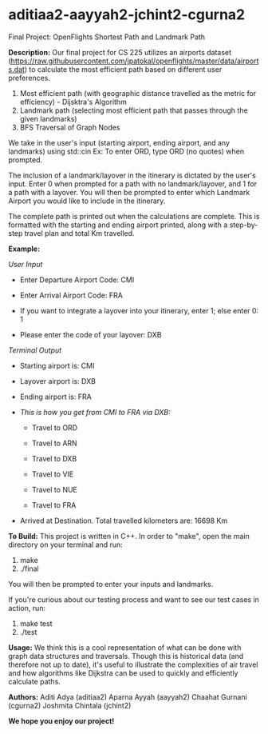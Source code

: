 # aditiaa2-aayyah2-jchint2-cgurna2
Final Project: OpenFlights Shortest Path and Landmark Path


**Description:**
Our final project for CS 225 utilizes an airports dataset (https://raw.githubusercontent.com/jpatokal/openflights/master/data/airports.dat) to calculate the most efficient path based on different user preferences. 

1) Most efficient path (with geographic distance travelled as the metric for efficiency) - Dijsktra's Algorithm
2) Landmark path (selecting most efficient path that passes through the given landmarks)
3) BFS Traversal of Graph Nodes

We take in the user's input (starting airport, ending airport, and any landmarks) using std::cin
Ex: To enter ORD, type ORD (no quotes) when prompted. 

The inclusion of a landmark/layover in the itinerary is dictated by the user's input. Enter 0 when prompted for a path with no landmark/layover, and 1 for a path with a layover. You will then be prompted to enter which Landmark Airport you would like to include in the itinerary. 

The complete path is printed out when the calculations are complete. This is formatted with the starting and ending airport printed, along with a step-by-step travel plan and total Km travelled. 


**Example:**

*User Input*

- Enter Departure Airport Code: CMI

- Enter Arrival Airport Code: FRA

- If you want to integrate a layover into your itinerary, enter 1; else enter 0: 1

- Please enter the code of your layover: DXB


*Terminal Output*

- Starting airport is: CMI

- Layover airport is: DXB

- Ending airport is: FRA

- *This is how you get from CMI to FRA via DXB:*
  * Travel to ORD

  * Travel to ARN
  
  * Travel to DXB
  
  * Travel to VIE
  
  * Travel to NUE
  
  * Travel to FRA
  
- Arrived at Destination. Total travelled kilometers are: 16698 Km


**To Build:**
This project is written in C++.
In order to "make", open the main directory on your terminal and run:

1) make
2) ./final

You will then be prompted to enter your inputs and landmarks. 

If you're curious about our testing process and want to see our test cases in action, run:

1) make test
2) ./test


**Usage:**
We think this is a cool representation of what can be done with graph data structures and traversals. Though this is historical data (and therefore not up to date), it's useful to illustrate the complexities of air travel and how algorithms like Dijkstra can be used to quickly and efficiently calculate paths. 


**Authors:**
Aditi Adya (aditiaa2)
Aparna Ayyah (aayyah2)
Chaahat Gurnani (cgurna2)
Joshmita Chintala (jchint2)

**We hope you enjoy our project!**

